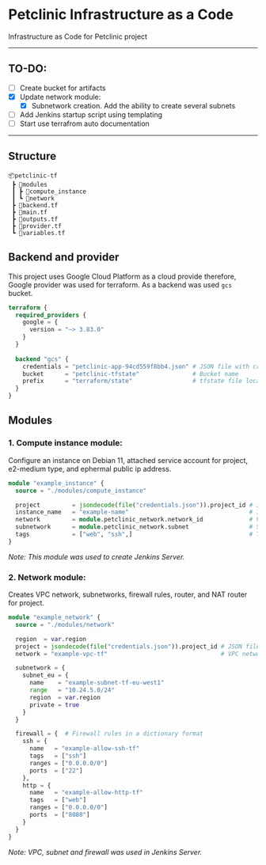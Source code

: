 # Petclinic Infrastructure as a Code

Infrastructure as Code for Petclinic project

---

## TO-DO:
- [ ] Create bucket for artifacts
- [x] Update network module:
  - [x] Subnetwork creation. Add the ability to create several subnets
- [ ] Add Jenkins startup script using templating
- [ ] Start use terrafrom auto documentation

---

## Structure
```
📦petclinic-tf
 ┣ 📂modules
 ┃ ┣ 📂compute_instance
 ┃ ┗ 📂network
 ┣ 📜backend.tf
 ┣ 📜main.tf
 ┣ 📜outputs.tf
 ┣ 📜provider.tf
 ┗ 📜variables.tf
```

## Backend and provider

This project uses Google Cloud Platform as a cloud provide therefore, Google provider was used for terraform. As a backend was used `gcs` bucket.
```terraform
terraform {
  required_providers {
    google = {
      version = "~> 3.83.0"
    }
  }
  
  backend "gcs" {
    credentials = "petclinic-app-94cd559f8bb4.json" # JSON file with credentials
    bucket      = "petclinic-tfstate"               # Bucket name
    prefix      = "terraform/state"                 # tfstate file location in GCS
  }
}
```

## Modules
### 1. Compute instance module:
  Configure an instance on Debian 11, attached service account for project, e2-medium type, and ephermal public ip address.
```terraform
module "example_instance" {
  source = "./modules/compute_instance"

  project         = jsondecode(file("credentials.json")).project_id # JSON file with credentials
  instance_name   = "example-name"                                  # Instance name
  network         = module.petclinic_network.network_id             # VPC network id
  subnetwork      = module.petclinic_network.subnet                 # Subnetwork name
  tags            = ["web", "ssh",]                                 # Tags fo firewall
}
```
  _Note: This module was used to create Jenkins Server._

### 2. Network module:
  Creates VPC network, subnetworks, firewall rules, router, and NAT router for project.
```terraform
module "example_network" {
  source = "./modules/network"

  region  = var.region
  project = jsondecode(file("credentials.json")).project_id # JSON file with credentials
  network = "example-vpc-tf"                                # VPC network name

  subnetwork = {
    subnet_eu = {
      name    = "example-subnet-tf-eu-west1"
      range   = "10.24.5.0/24"
      region  = var.region
      private = true
    }
  }

  firewall = {  # Firewall rules in a dictionary format
    ssh = {
      name   = "example-allow-ssh-tf"
      tags   = ["ssh"]
      ranges = ["0.0.0.0/0"]
      ports  = ["22"]
    },
    http = {
      name   = "example-allow-http-tf"
      tags   = ["web"]
      ranges = ["0.0.0.0/0"]
      ports  = ["8080"]
    }
  }
}
```
  _Note: VPC, subnet and firewall was used in Jenkins Server._
